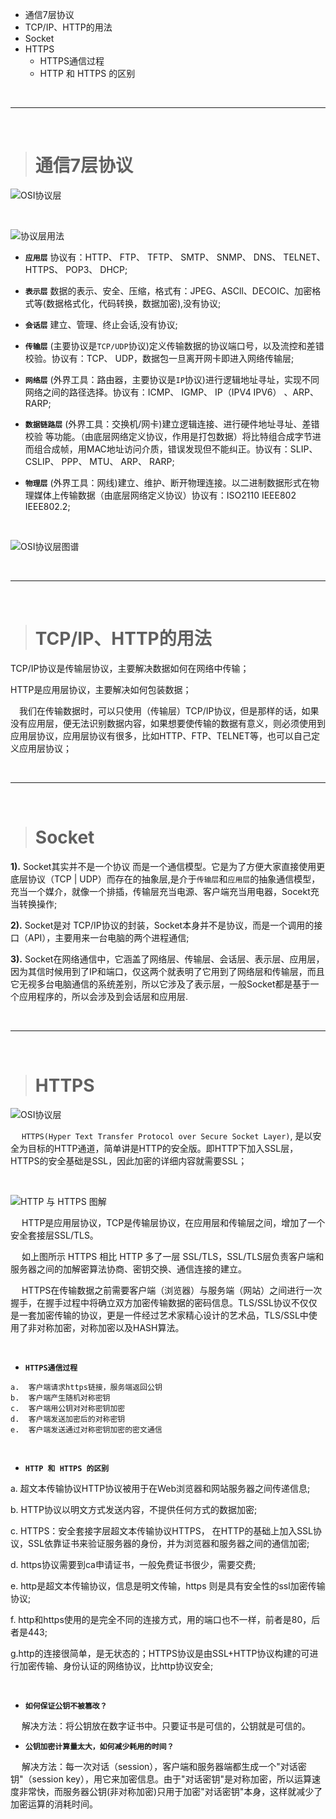 
- 通信7层协议
- TCP/IP、HTTP的用法
- Socket
- HTTPS 
	- HTTPS通信过程
	- HTTP 和 HTTPS 的区别


<br/>

***
<br/>

># 通信7层协议

![OSI协议层](./../Pictures/z49.png)

<br/>

![协议层用法](./../Pictures/z50.png)

- **`应用层`** 协议有：HTTP、 FTP、 TFTP、 SMTP、 SNMP、 DNS、 TELNET、 HTTPS、 POP3、 DHCP;

- **`表示层`** 数据的表示、安全、压缩，格式有：JPEG、ASCll、DECOIC、加密格式等(数据格式化，代码转换，数据加密),没有协议;

- **`会话层`** 建立、管理、终止会话,没有协议;

- **`传输层`** (主要协议是`TCP/UDP`协议)定义传输数据的协议端口号，以及流控和差错校验。协议有：TCP、 UDP，数据包一旦离开网卡即进入网络传输层;

- **`网络层`** (外界工具：路由器，主要协议是`IP`协议)进行逻辑地址寻址，实现不同网络之间的路径选择。协议有：ICMP、 IGMP、 IP（IPV4 IPV6） 、ARP、 RARP;

- **`数据链路层`** (外界工具：交换机/网卡)建立逻辑连接、进行硬件地址寻址、差错校验 等功能。（由底层网络定义协议，作用是打包数据）将比特组合成字节进而组合成帧，用MAC地址访问介质，错误发现但不能纠正。协议有：SLIP、 CSLIP、 PPP、 MTU、 ARP、  RARP;

- **`物理层`** (外界工具：网线)建立、维护、断开物理连接。以二进制数据形式在物理媒体上传输数据（由底层网络定义协议）协议有：ISO2110 IEEE802 IEEE802.2;


<br/>

![OSI协议层图谱](./../Pictures/z51.png)


<br/>

***
<br/>


>#  TCP/IP、HTTP的用法

TCP/IP协议是传输层协议，主要解决数据如何在网络中传输；

HTTP是应用层协议，主要解决如何包装数据；

&emsp;我们在传输数据时，可以只使用（传输层）TCP/IP协议，但是那样的话，如果没有应用层，便无法识别数据内容，如果想要使传输的数据有意义，则必须使用到应用层协议，应用层协议有很多，比如HTTP、FTP、TELNET等，也可以自己定义应用层协议；


<br/>

***
<br/>


># Socket

**1).**  Socket其实并不是一个协议 而是一个通信模型。它是为了方便大家直接使用更底层协议（TCP | UDP）而存在的抽象层,是介于`传输层`和`应用层`的抽象通信模型，充当一个媒介，就像一个排插，传输层充当电源、客户端充当用电器，Socekt充当转换操作;

**2).**  Socket是对 TCP/IP协议的封装，Socket本身并不是协议，而是一个调用的接口（API），主要用来一台电脑的两个进程通信;

**3)\.**  Socket在网络通信中，它涵盖了网络层、传输层、会话层、表示层、应用层，因为其信时候用到了IP和端口，仅这两个就表明了它用到了网络层和传输层，而且它无视多台电脑通信的系统差别，所以它涉及了表示层，一般Socket都是基于一个应用程序的，所以会涉及到会话层和应用层.



<br/>

***
<br/>


># HTTPS 


![OSI协议层](./../Pictures/z49.png)


&emsp;  `HTTPS(Hyper Text Transfer Protocol over Secure Socket Layer)`, 是以安全为目标的HTTP通道，简单讲是HTTP的安全版。即HTTP下加入SSL层，HTTPS的安全基础是SSL，因此加密的详细内容就需要SSL；

<br/>

![HTTP 与 HTTPS 图解](https://upload-images.jianshu.io/upload_images/2959789-00da99957b01019b.png?imageMogr2/auto-orient/strip%7CimageView2/2/w/1240)

&emsp;  HTTP是应用层协议，TCP是传输层协议，在应用层和传输层之间，增加了一个安全套接层SSL/TLS。

&emsp;  如上图所示 HTTPS 相比 HTTP 多了一层 SSL/TLS，SSL/TLS层负责客户端和服务器之间的加解密算法协商、密钥交换、通信连接的建立。

&emsp;  HTTPS在传输数据之前需要客户端（浏览器）与服务端（网站）之间进行一次握手，在握手过程中将确立双方加密传输数据的密码信息。TLS/SSL协议不仅仅是一套加密传输的协议，更是一件经过艺术家精心设计的艺术品，TLS/SSL中使用了非对称加密，对称加密以及HASH算法。

<br/>

- **`HTTPS通信过程`**

```
a.  客户端请求https链接，服务端返回公钥
b.  客户端产生随机对称密钥
c.  客户端用公钥对对称密钥加密
d.  客户端发送加密后的对称密钥
e.  客户端发送通过对称密钥加密的密文通信

```


<br/>

- **`HTTP 和 HTTPS 的区别`**

a.    超文本传输协议HTTP协议被用于在Web浏览器和网站服务器之间传递信息;

b.  HTTP协议以明文方式发送内容，不提供任何方式的数据加密;

c.  HTTPS：安全套接字层超文本传输协议HTTPS， 在HTTP的基础上加入SSL协议，SSL依靠证书来验证服务器的身份，并为浏览器和服务器之间的通信加密;

d.  https协议需要到ca申请证书，一般免费证书很少，需要交费;

e.  http是超文本传输协议，信息是明文传输，https 则是具有安全性的ssl加密传输协议;

f.  http和https使用的是完全不同的连接方式，用的端口也不一样，前者是80，后者是443;

g.http的连接很简单，是无状态的；HTTPS协议是由SSL+HTTP协议构建的可进行加密传输、身份认证的网络协议，比http协议安全;

<br/>

-  **`如何保证公钥不被篡改？`**
 
&emsp; 解决方法：将公钥放在数字证书中。只要证书是可信的，公钥就是可信的。


- **`公钥加密计算量太大，如何减少耗用的时间？`**

&emsp; 解决方法：每一次对话（session），客户端和服务器端都生成一个"对话密钥"（session key），用它来加密信息。由于"对话密钥"是对称加密，所以运算速度非常快，而服务器公钥(非对称加密)只用于加密"对话密钥"本身，这样就减少了加密运算的消耗时间。
